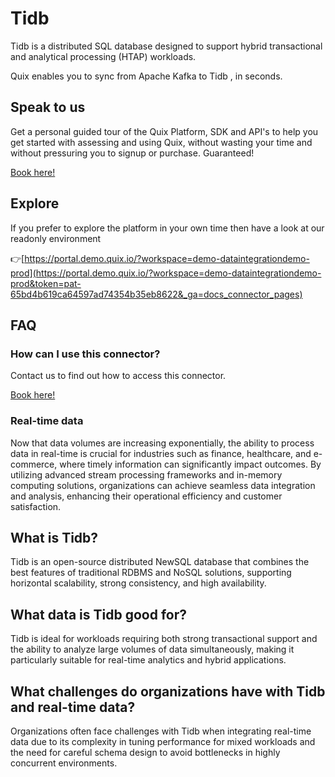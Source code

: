<!--[tech-name]-->
# Tidb

<!--[ai-blurb-about-tech]-->
Tidb is a distributed SQL database designed to support hybrid transactional and analytical processing (HTAP) workloads.

Quix enables you to sync from Apache Kafka <span id="to_or_from">to</span> <span id="techname">Tidb</span> , in seconds.

## Speak to us

Get a personal guided tour of the Quix Platform, SDK and API's to help you get started with assessing and using Quix, without wasting your time and without pressuring you to signup or purchase. Guaranteed!

[Book here!](https://quix.io/book-a-demo)

## Explore

If you prefer to explore the platform in your own time then have a look at our readonly environment

👉[https://portal.demo.quix.io/?workspace=demo-dataintegrationdemo-prod](https://portal.demo.quix.io/?workspace=demo-dataintegrationdemo-prod&token=pat-65bd4b619ca64597ad74354b35eb8622&_ga=docs_connector_pages)

## FAQ 

### How can I use this connector?

Contact us to find out how to access this connector.

[Book here!](https://quix.io/book-a-demo)

### Real-time data

Now that data volumes are increasing exponentially, the ability to process data in real-time is crucial for industries such as finance, healthcare, and e-commerce, where timely information can significantly impact outcomes. By utilizing advanced stream processing frameworks and in-memory computing solutions, organizations can achieve seamless data integration and analysis, enhancing their operational efficiency and customer satisfaction.

## What is <span id="techname">Tidb</span>?

<!--[tech-seo-text]-->
Tidb is an open-source distributed NewSQL database that combines the best features of traditional RDBMS and NoSQL solutions, supporting horizontal scalability, strong consistency, and high availability.

## What data is <span id="techname">Tidb</span> good for?

<!--[tech-data-seo-text]-->
Tidb is ideal for workloads requiring both strong transactional support and the ability to analyze large volumes of data simultaneously, making it particularly suitable for real-time analytics and hybrid applications.

## What challenges do organizations have with <span id="techname">Tidb</span> and real-time data?

<!--[tech-challenges-seo-text]-->
Organizations often face challenges with Tidb when integrating real-time data due to its complexity in tuning performance for mixed workloads and the need for careful schema design to avoid bottlenecks in highly concurrent environments.